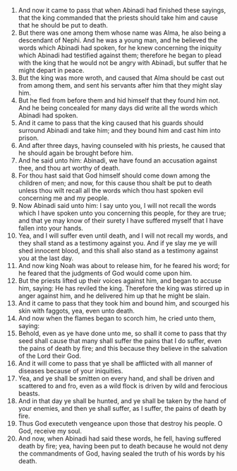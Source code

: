1. And now it came to pass that when Abinadi had finished these sayings, that the king commanded that the priests should take him and cause that he should be put to death.
2. But there was one among them whose name was Alma, he also being a descendant of Nephi. And he was a young man, and he believed the words which Abinadi had spoken, for he knew concerning the iniquity which Abinadi had testified against them; therefore he began to plead with the king that he would not be angry with Abinadi, but suffer that he might depart in peace.
3. But the king was more wroth, and caused that Alma should be cast out from among them, and sent his servants after him that they might slay him.
4. But he fled from before them and hid himself that they found him not. And he being concealed for many days did write all the words which Abinadi had spoken.
5. And it came to pass that the king caused that his guards should surround Abinadi and take him; and they bound him and cast him into prison.
6. And after three days, having counseled with his priests, he caused that he should again be brought before him.
7. And he said unto him: Abinadi, we have found an accusation against thee, and thou art worthy of death.
8. For thou hast said that God himself should come down among the children of men; and now, for this cause thou shalt be put to death unless thou wilt recall all the words which thou hast spoken evil concerning me and my people.
9. Now Abinadi said unto him: I say unto you, I will not recall the words which I have spoken unto you concerning this people, for they are true; and that ye may know of their surety I have suffered myself that I have fallen into your hands.
10. Yea, and I will suffer even until death, and I will not recall my words, and they shall stand as a testimony against you. And if ye slay me ye will shed innocent blood, and this shall also stand as a testimony against you at the last day.
11. And now king Noah was about to release him, for he feared his word; for he feared that the judgments of God would come upon him.
12. But the priests lifted up their voices against him, and began to accuse him, saying: He has reviled the king. Therefore the king was stirred up in anger against him, and he delivered him up that he might be slain.
13. And it came to pass that they took him and bound him, and scourged his skin with faggots, yea, even unto death.
14. And now when the flames began to scorch him, he cried unto them, saying:
15. Behold, even as ye have done unto me, so shall it come to pass that thy seed shall cause that many shall suffer the pains that I do suffer, even the pains of death by fire; and this because they believe in the salvation of the Lord their God.
16. And it will come to pass that ye shall be afflicted with all manner of diseases because of your iniquities.
17. Yea, and ye shall be smitten on every hand, and shall be driven and scattered to and fro, even as a wild flock is driven by wild and ferocious beasts.
18. And in that day ye shall be hunted, and ye shall be taken by the hand of your enemies, and then ye shall suffer, as I suffer, the pains of death by fire.
19. Thus God executeth vengeance upon those that destroy his people. O God, receive my soul.
20. And now, when Abinadi had said these words, he fell, having suffered death by fire; yea, having been put to death because he would not deny the commandments of God, having sealed the truth of his words by his death.
